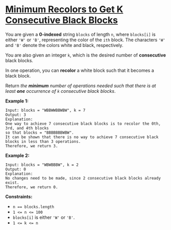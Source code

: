 [Minimum Recolors to Get K Consecutive Black Blocks](https://leetcode.com/problems/minimum-recolors-to-get-k-consecutive-black-blocks)
===
You are given a **0-indexed** string `blocks` of length `n`, where `blocks[i]` is either `'W'` or `'B'`, representing
the color of the `ith` block. The characters `'W'` and `'B'` denote the colors white and black, respectively.

You are also given an integer `k`, which is the desired number of **consecutive** black blocks.

In one operation, you can **recolor** a white block such that it becomes a black block.

Return _the **minimum** number of operations needed such that there is at least **one** occurrence of `k` consecutive
black blocks_.

**Example 1:**

```text
Input: blocks = "WBBWWBBWBW", k = 7
Output: 3
Explanation:
One way to achieve 7 consecutive black blocks is to recolor the 0th, 3rd, and 4th blocks
so that blocks = "BBBBBBBWBW".
It can be shown that there is no way to achieve 7 consecutive black blocks in less than 3 operations.
Therefore, we return 3.
```

**Example 2:**

```text
Input: blocks = "WBWBBBW", k = 2
Output: 0
Explanation:
No changes need to be made, since 2 consecutive black blocks already exist.
Therefore, we return 0.
```

**Constraints:**

* `n == blocks.length`
* `1 <= n <= 100`
* `blocks[i]` is either `'W'` or `'B'`.
* `1 <= k <= n`

